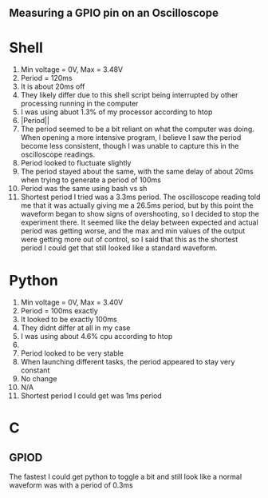 ## Measuring a GPIO pin on an Oscilloscope

# Shell

1. Min voltage = 0V, Max = 3.48V
2. Period = 120ms
3. It is about 20ms off
4. They likely differ due to this shell script being interrupted by other processing running in the computer
5. I was using abuot 1.3% of my processor according to htop
6. |Period||
7. The period seemed to be a bit reliant on what the computer was doing. When opening a more intensive program, I believe I saw the period become less consistent, though I was unable to capture this in the oscilloscope readings. 
8. Period looked to fluctuate slightly
9. The period stayed about the same, with the same delay of about 20ms when trying to generate a period of 100ms
10. Period was the same using bash vs sh
11. Shortest period I tried was a 3.3ms period. The oscilloscope reading told me that it was actually giving me a 26.5ms period, but by this point the waveform began to show signs of overshooting, so I decided to stop the experiment there. It seemed like the delay between expected and actual period was getting worse, and the max and min values of the output were getting more out of control, so I said that this as the shortest period I could get that still looked like a standard waveform.

# Python
1. Min voltage = 0V, Max = 3.40V
2. Period = 100ms exactly
3. It looked to be exactly 100ms
4. They didnt differ at all in my case
5. I was using about 4.6% cpu according to htop
6. 
7. Period looked to be very stable
8. When launching different tasks, the period appeared to stay very constant
9. No change
10. N/A
11. Shortest period I could get was 1ms period

# C

## GPIOD
The fastest I could get python to toggle a bit and still look like a normal waveform was with a period of 0.3ms
